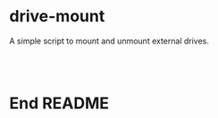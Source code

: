 # drive-mount
A simple script to mount and unmount external drives.
<br>





<br>
<br>

# End README

<br>
<br>


